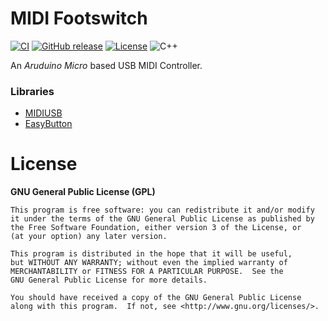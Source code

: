 # MIDI Footswitch

[![CI](https://github.com/offa/midi-footswitch/workflows/ci/badge.svg)](https://github.com/offa/midi-footswitch/actions)
[![GitHub release](https://img.shields.io/github/release/offa/midi-footswitch.svg)](https://github.com/offa/midi-footswitch/releases)
[![License](https://img.shields.io/badge/license-GPLv3-yellow.svg)](LICENSE)
![C++](https://img.shields.io/badge/c++-17-green.svg)

An *Aruduino Micro* based USB MIDI Controller.


### Libraries

- [MIDIUSB](https://github.com/arduino-libraries/MIDIUSB)
- [EasyButton](https://github.com/evert-arias/EasyButton)


# License

**GNU General Public License (GPL)**

    This program is free software: you can redistribute it and/or modify
    it under the terms of the GNU General Public License as published by
    the Free Software Foundation, either version 3 of the License, or
    (at your option) any later version.

    This program is distributed in the hope that it will be useful,
    but WITHOUT ANY WARRANTY; without even the implied warranty of
    MERCHANTABILITY or FITNESS FOR A PARTICULAR PURPOSE.  See the
    GNU General Public License for more details.

    You should have received a copy of the GNU General Public License
    along with this program.  If not, see <http://www.gnu.org/licenses/>.
